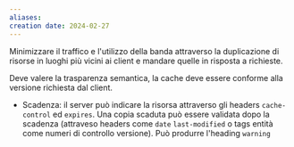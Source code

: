 ```yaml
---
aliases: 
creation date: 2024-02-27
---
```


Minimizzare il traffico e l'utilizzo della banda attraverso la duplicazione di risorse in luoghi più vicini ai client e mandare quelle in risposta a richieste. 

Deve valere la trasparenza semantica, la cache deve essere conforme alla versione richiesta dal client.

- Scadenza: il server può indicare la risorsa attraverso gli headers `cache-control` ed `expires`. Una copia scaduta può essere validata dopo la scadenza (attraveso headers come `date` `last-modified` o tags entità come numeri di controllo versione). Può produrre l'heading `warning`